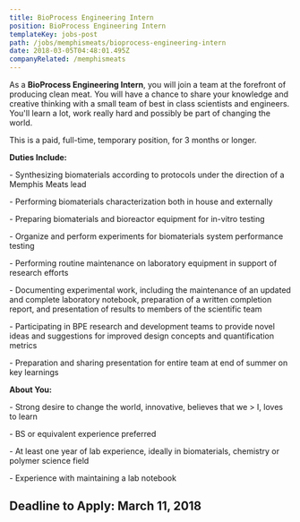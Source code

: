 ```yaml
---
title: BioProcess Engineering Intern
position: BioProcess Engineering Intern
templateKey: jobs-post
path: /jobs/memphismeats/bioprocess-engineering-intern
date: 2018-03-05T04:48:01.495Z
companyRelated: /memphismeats
---
```

As a **BioProcess Engineering Intern**, you will join a team at the forefront of producing clean meat. You will have a chance to share your knowledge and creative thinking with a small team of best in class scientists and engineers. You'll learn a lot, work really hard and possibly be part of changing the world.

This is a paid, full-time, temporary position, for 3 months or longer.



**Duties Include:**

\- Synthesizing biomaterials according to protocols under the direction of a Memphis Meats lead

\- Performing biomaterials characterization both in house and externally

\- Preparing biomaterials and bioreactor equipment for in-vitro testing 

\- Organize and perform experiments for biomaterials system performance testing

\- Performing routine maintenance on laboratory equipment in support of research efforts

\- Documenting experimental work, including the maintenance of an updated and complete laboratory notebook, preparation of a written completion report, and presentation of results to members of the scientific team

\- Participating in BPE research and development teams to provide novel ideas and suggestions for improved design concepts and quantification metrics

\- Preparation and sharing presentation for entire team at end of summer on key learnings

 

**About You:**

\- Strong desire to change the world, innovative, believes that we > I, loves to learn

\- BS or equivalent experience preferred

\- At least one year of lab experience, ideally in biomaterials, chemistry or polymer science field

\- Experience with maintaining a lab notebook



## Deadline to Apply: March 11, 2018
